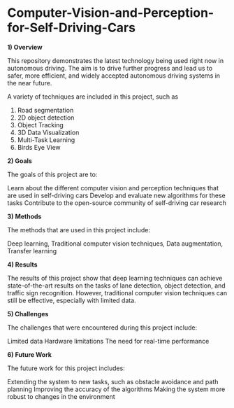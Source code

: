 # Computer-Vision-and-Perception-for-Self-Driving-Cars

**1) Overview**

This repository demonstrates the latest technology being used right now in autonomous driving. The aim is to drive further progress and lead us to safer, more efficient, and widely accepted autonomous driving systems in the near future.

A variety of techniques are included in this project, such as 

1) Road segmentation
2) 2D object detection
3) Object Tracking
4) 3D Data Visualization
5) Multi-Task Learning
6) Birds Eye View

**2) Goals**

The goals of this project are to:

Learn about the different computer vision and perception techniques that are used in self-driving cars
Develop and evaluate new algorithms for these tasks
Contribute to the open-source community of self-driving car research

**3) Methods**

The methods that are used in this project include:

Deep learning,
Traditional computer vision techniques,
Data augmentation,
Transfer learning

**4) Results**

The results of this project show that deep learning techniques can achieve state-of-the-art results on the tasks of lane detection, object detection, and traffic sign recognition. However, traditional computer vision techniques can still be effective, especially with limited data.

**5) Challenges**

The challenges that were encountered during this project include:

Limited data
Hardware limitations
The need for real-time performance

**6) Future Work**

The future work for this project includes:

Extending the system to new tasks, such as obstacle avoidance and path planning
Improving the accuracy of the algorithms
Making the system more robust to changes in the environment
